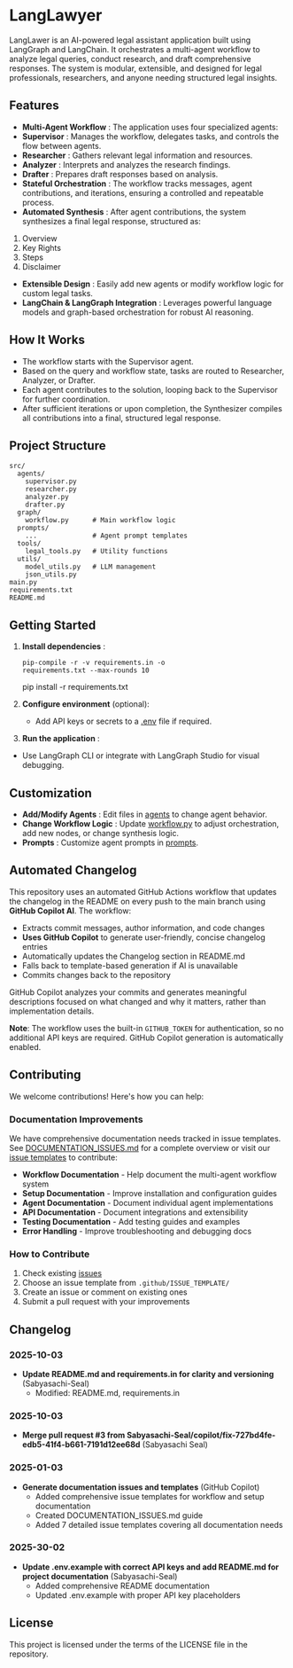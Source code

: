 # LangLawyer

LangLawer is an AI-powered legal assistant application built using LangGraph and LangChain. It orchestrates a multi-agent workflow to analyze legal queries, conduct research, and draft comprehensive responses. The system is modular, extensible, and designed for legal professionals, researchers, and anyone needing structured legal insights.

## Features

* **Multi-Agent Workflow** : The application uses four specialized agents:
* **Supervisor** : Manages the workflow, delegates tasks, and controls the flow between agents.
* **Researcher** : Gathers relevant legal information and resources.
* **Analyzer** : Interprets and analyzes the research findings.
* **Drafter** : Prepares draft responses based on analysis.
* **Stateful Orchestration** : The workflow tracks messages, agent contributions, and iterations, ensuring a controlled and repeatable process.
* **Automated Synthesis** : After agent contributions, the system synthesizes a final legal response, structured as:

1. Overview
2. Key Rights
3. Steps
4. Disclaimer

* **Extensible Design** : Easily add new agents or modify workflow logic for custom legal tasks.
* **LangChain & LangGraph Integration** : Leverages powerful language models and graph-based orchestration for robust AI reasoning.

## How It Works

* The workflow starts with the Supervisor agent.
* Based on the query and workflow state, tasks are routed to Researcher, Analyzer, or Drafter.
* Each agent contributes to the solution, looping back to the Supervisor for further coordination.
* After sufficient iterations or upon completion, the Synthesizer compiles all contributions into a final, structured legal response.

## Project Structure

```
src/
  agents/
    supervisor.py
    researcher.py
    analyzer.py
    drafter.py
  graph/
    workflow.py      # Main workflow logic
  prompts/
    ...              # Agent prompt templates
  tools/
    legal_tools.py   # Utility functions
  utils/
    model_utils.py   # LLM management
    json_utils.py
main.py 
requirements.txt
README.md
```

## Getting Started

1. **Install dependencies** :

   ```
   pip-compile -r -v requirements.in -o 
   requirements.txt --max-rounds 10
   ```

   pip install -r requirements.txt
3. **Configure environment** (optional):

   * Add API keys or secrets to a [.env](vscode-file://vscode-app/Applications/Visual%20Studio%20Code.app/Contents/Resources/app/out/vs/code/electron-browser/workbench/workbench.html) file if required.
4. **Run the application** :

* Use LangGraph CLI or integrate with LangGraph Studio for visual debugging.

## Customization

* **Add/Modify Agents** : Edit files in [agents](vscode-file://vscode-app/Applications/Visual%20Studio%20Code.app/Contents/Resources/app/out/vs/code/electron-browser/workbench/workbench.html) to change agent behavior.
* **Change Workflow Logic** : Update [workflow.py](vscode-file://vscode-app/Applications/Visual%20Studio%20Code.app/Contents/Resources/app/out/vs/code/electron-browser/workbench/workbench.html) to adjust orchestration, add new nodes, or change synthesis logic.
* **Prompts** : Customize agent prompts in [prompts](vscode-file://vscode-app/Applications/Visual%20Studio%20Code.app/Contents/Resources/app/out/vs/code/electron-browser/workbench/workbench.html).

## Automated Changelog

This repository uses an automated GitHub Actions workflow that updates the changelog in the README on every push to the main branch using **GitHub Copilot AI**. The workflow:

- Extracts commit messages, author information, and code changes
- **Uses GitHub Copilot** to generate user-friendly, concise changelog entries
- Automatically updates the Changelog section in README.md
- Falls back to template-based generation if AI is unavailable
- Commits changes back to the repository

GitHub Copilot analyzes your commits and generates meaningful descriptions focused on what changed and why it matters, rather than implementation details.

**Note**: The workflow uses the built-in `GITHUB_TOKEN` for authentication, so no additional API keys are required. GitHub Copilot generation is automatically enabled.

## Contributing

We welcome contributions! Here's how you can help:

### Documentation Improvements

We have comprehensive documentation needs tracked in issue templates. See [DOCUMENTATION_ISSUES.md](DOCUMENTATION_ISSUES.md) for a complete overview or visit our [issue templates](.github/ISSUE_TEMPLATE/) to contribute:

- **Workflow Documentation** - Help document the multi-agent workflow system
- **Setup Documentation** - Improve installation and configuration guides
- **Agent Documentation** - Document individual agent implementations
- **API Documentation** - Document integrations and extensibility
- **Testing Documentation** - Add testing guides and examples
- **Error Handling** - Improve troubleshooting and debugging docs

### How to Contribute

1. Check existing [issues](https://github.com/Sabyasachi-Seal/LangLawyer/issues)
2. Choose an issue template from `.github/ISSUE_TEMPLATE/`
3. Create an issue or comment on existing ones
4. Submit a pull request with your improvements

## Changelog

### 2025-10-03
- **Update README.md and requirements.in for clarity and versioning** (Sabyasachi-Seal)
  - Modified: README.md, requirements.in
### 2025-10-03
- **Merge pull request #3 from Sabyasachi-Seal/copilot/fix-727bd4fe-edb5-41f4-b661-7191d12ee68d** (Sabyasachi Seal)
### 2025-01-03

- **Generate documentation issues and templates** (GitHub Copilot)
  - Added comprehensive issue templates for workflow and setup documentation
  - Created DOCUMENTATION_ISSUES.md guide
  - Added 7 detailed issue templates covering all documentation needs

### 2025-30-02

- **Update .env.example with correct API keys and add README.md for project documentation** (Sabyasachi-Seal)
  - Added comprehensive README documentation
  - Updated .env.example with proper API key placeholders

## License

This project is licensed under the terms of the LICENSE file in the repository.
